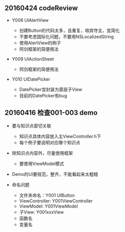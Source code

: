 ## 20160424 codeReview
* Y008 UIAlertView
	* 创建Button的代码太多，且重复，喧宾夺主，宜简化
	* 不要考虑国际化问题，不要用NSLocalizedString
	* 使用AlertView的例子
	* 阿剑框架的简便用法

* Y009 UIActionSheet
	* 阿剑框架的简便用法

* Y010 UIDatePicker
	* DatePicker宜封装为蒙层子View
	* 目前的DatePicker有bug


## 20160416 检查001-003 demo

* 要与知识点密切关联
	* 知识点具体内容放入主ViewController.h下
	* 每个例子要说明对应哪个知识点

* 除知识点内容外，尽量使用框架
	* 要使用ViewModel模式

* Demo的UI要规范，整齐，不能看起来太粗糙

* 命名问题
	* 文件夹命名：Y001 UIButton
	* ViewController: Y001ViewController
	* ViewModel: Y001ViewModel
	* 子View: Y001xxxView
	* 函数名
	* 变量名




